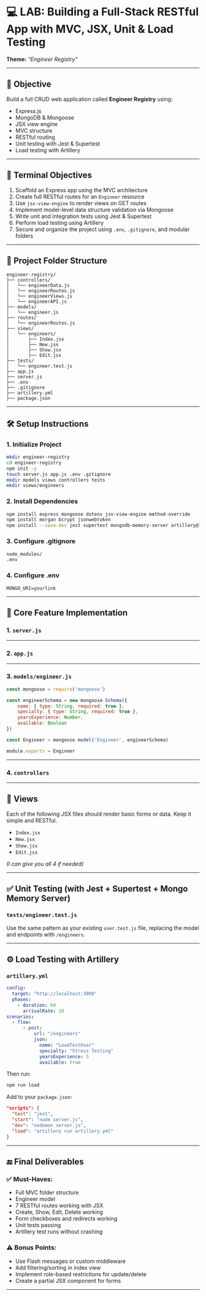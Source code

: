 # 💻 LAB: Building a Full-Stack RESTful App with MVC, JSX, Unit & Load Testing

**Theme:** *"Engineer Registry"*

---

## 🧠 Objective

Build a full CRUD web application called **Engineer Registry** using:

* Express.js
* MongoDB & Mongoose
* JSX view engine
* MVC structure
* RESTful routing
* Unit testing with Jest & Supertest
* Load testing with Artillery

---

## 📌 Terminal Objectives

1. Scaffold an Express app using the MVC architecture
2. Create full RESTful routes for an `Engineer` resource
3. Use `jsx-view-engine` to render views on GET routes
4. Implement model-level data structure validation via Mongoose
5. Write unit and integration tests using Jest & Supertest
6. Perform load testing using Artillery
7. Secure and organize the project using `.env`, `.gitignore`, and modular folders

---

## 📁 Project Folder Structure

```
engineer-registry/
├── controllers/
│   └── engineerData.js
│   └── engineerRoutes.js
│   └── engineerViews.js
│   └── engineerAPI.js
├── models/
│   └── engineer.js
├── routes/
│   └── engineerRoutes.js
├── views/
│   └── engineers/
│       ├── Index.jsx
│       ├── New.jsx
│       ├── Show.jsx
│       ├── Edit.jsx
├── tests/
│   └── engineer.test.js
├── app.js
├── server.js
├── .env
├── .gitignore
├── artillery.yml
├── package.json
```

---

## 🛠️ Setup Instructions

### 1. Initialize Project

```bash
mkdir engineer-registry
cd engineer-registry
npm init -y
touch server.js app.js .env .gitignore
mkdir models views controllers tests
mkdir views/engineers
```

### 2. Install Dependencies

```bash
npm install express mongoose dotenv jsx-view-engine method-override
npm install morgan bcrypt jsonwebtoken
npm install --save-dev jest supertest mongodb-memory-server artillery@1.7.9
```

### 3. Configure .gitignore

```txt
node_modules/
.env
```

### 4. Configure .env

```env
MONGO_URI=yourlink
```

---

## 🔧 Core Feature Implementation

### 1. `server.js`

---

### 2. `app.js`

---

### 3. `models/engineer.js`

```js
const mongoose = require('mongoose')

const engineerSchema = new mongoose.Schema({
    name: { type: String, required: true },
    specialty: { type: String, required: true },
    yearsExperience: Number,
    available: Boolean
})

const Engineer = mongoose.model('Engineer', engineerSchema)

module.exports = Engineer
```

---

### 4. `controllers`


---

## 🎨 Views

Each of the following JSX files should render basic forms or data. Keep it simple and RESTful.

* `Index.jsx`
* `New.jsx`
* `Show.jsx`
* `Edit.jsx`

*(I can give you all 4 if needed)*

---

## ✅ Unit Testing (with Jest + Supertest + Mongo Memory Server)

### `tests/engineer.test.js`

Use the same pattern as your existing `user.test.js` file, replacing the model and endpoints with `/engineers`.

---

## ⚙️ Load Testing with Artillery

### `artillery.yml`

```yml
config:
  target: "http://localhost:3000"
  phases:
    - duration: 60
      arrivalRate: 10
scenarios:
  - flow:
      - post:
          url: "/engineers"
          json:
            name: "LoadTestUser"
            specialty: "Stress Testing"
            yearsExperience: 5
            available: true
```

Then run:

```bash
npm run load
```

Add to your `package.json`:

```json
"scripts": {
  "test": "jest",
  "start": "node server.js",
  "dev": "nodemon server.js",
  "load": "artillery run artillery.yml"
}
```

---

## 🔚 Final Deliverables

### ✅ Must-Haves:

* Full MVC folder structure
* Engineer model
* 7 RESTful routes working with JSX
* Create, Show, Edit, Delete working
* Form checkboxes and redirects working
* Unit tests passing
* Artillery test runs without crashing

### ⚠️ Bonus Points:

* Use Flash messages or custom middleware
* Add filtering/sorting in index view
* Implement role-based restrictions for update/delete
* Create a partial JSX component for forms

---
